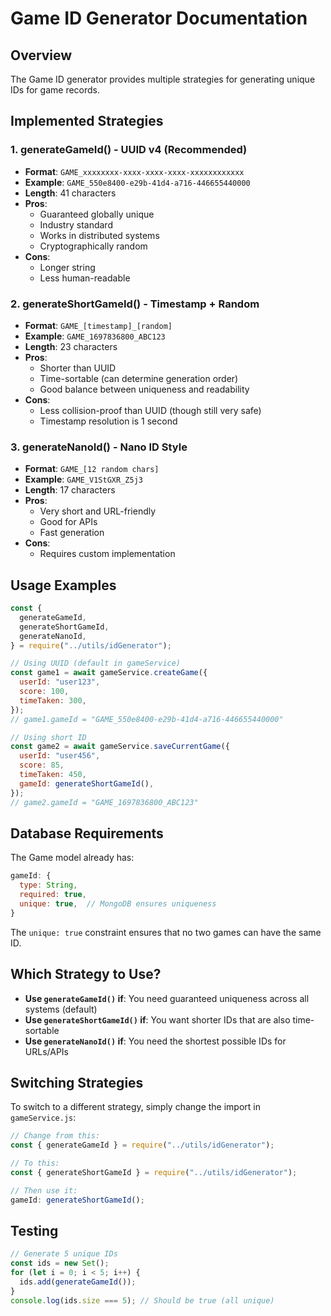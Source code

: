 # Game ID Generator Documentation

## Overview

The Game ID generator provides multiple strategies for generating unique IDs for game records.

## Implemented Strategies

### 1. **generateGameId()** - UUID v4 (Recommended)

- **Format**: `GAME_xxxxxxxx-xxxx-xxxx-xxxx-xxxxxxxxxxxx`
- **Example**: `GAME_550e8400-e29b-41d4-a716-446655440000`
- **Length**: 41 characters
- **Pros**:
  - Guaranteed globally unique
  - Industry standard
  - Works in distributed systems
  - Cryptographically random
- **Cons**:
  - Longer string
  - Less human-readable

### 2. **generateShortGameId()** - Timestamp + Random

- **Format**: `GAME_[timestamp]_[random]`
- **Example**: `GAME_1697836800_ABC123`
- **Length**: 23 characters
- **Pros**:
  - Shorter than UUID
  - Time-sortable (can determine generation order)
  - Good balance between uniqueness and readability
- **Cons**:
  - Less collision-proof than UUID (though still very safe)
  - Timestamp resolution is 1 second

### 3. **generateNanoId()** - Nano ID Style

- **Format**: `GAME_[12 random chars]`
- **Example**: `GAME_V1StGXR_Z5j3`
- **Length**: 17 characters
- **Pros**:
  - Very short and URL-friendly
  - Good for APIs
  - Fast generation
- **Cons**:
  - Requires custom implementation

## Usage Examples

```javascript
const {
  generateGameId,
  generateShortGameId,
  generateNanoId,
} = require("../utils/idGenerator");

// Using UUID (default in gameService)
const game1 = await gameService.createGame({
  userId: "user123",
  score: 100,
  timeTaken: 300,
});
// game1.gameId = "GAME_550e8400-e29b-41d4-a716-446655440000"

// Using short ID
const game2 = await gameService.saveCurrentGame({
  userId: "user456",
  score: 85,
  timeTaken: 450,
  gameId: generateShortGameId(),
});
// game2.gameId = "GAME_1697836800_ABC123"
```

## Database Requirements

The Game model already has:

```javascript
gameId: {
  type: String,
  required: true,
  unique: true,  // MongoDB ensures uniqueness
}
```

The `unique: true` constraint ensures that no two games can have the same ID.

## Which Strategy to Use?

- **Use `generateGameId()` if**: You need guaranteed uniqueness across all systems (default)
- **Use `generateShortGameId()` if**: You want shorter IDs that are also time-sortable
- **Use `generateNanoId()` if**: You need the shortest possible IDs for URLs/APIs

## Switching Strategies

To switch to a different strategy, simply change the import in `gameService.js`:

```javascript
// Change from this:
const { generateGameId } = require("../utils/idGenerator");

// To this:
const { generateShortGameId } = require("../utils/idGenerator");

// Then use it:
gameId: generateShortGameId();
```

## Testing

```javascript
// Generate 5 unique IDs
const ids = new Set();
for (let i = 0; i < 5; i++) {
  ids.add(generateGameId());
}
console.log(ids.size === 5); // Should be true (all unique)
```
